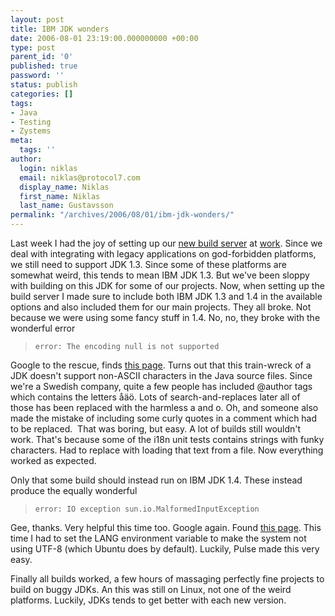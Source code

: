 ```yaml
---
layout: post
title: IBM JDK wonders
date: 2006-08-01 23:19:00.000000000 +00:00
type: post
parent_id: '0'
published: true
password: ''
status: publish
categories: []
tags:
- Java
- Testing
- Zystems
meta:
  tags: ''
author:
  login: niklas
  email: niklas@protocol7.com
  display_name: Niklas
  first_name: Niklas
  last_name: Gustavsson
permalink: "/archives/2006/08/01/ibm-jdk-wonders/"
---
```

Last week I had the joy of setting up our [new build server](http://zutubi.com/products/pulse/) at [work](http://www.zystems.se). Since we deal with integrating with legacy applications on god-forbidden platforms, we still need to support JDK 1.3. Since some of these platforms are somewhat weird, this tends to mean IBM JDK 1.3. But we've been sloppy with building on this JDK for some of our projects. Now, when setting up the build server I made sure to include both IBM JDK 1.3 and 1.4 in the available options and also included them for our main projects. They all broke. Not because we were using some fancy stuff in 1.4. No, no, they broke with the wonderful error

> ```
> error: The encoding null is not supported
> ```

Google to the rescue, finds [this page](http://www.bright-green.com/blog/2003_09_22/why_i_drink_coffee.html). Turns out that this train-wreck of a JDK doesn't support non-ASCII characters in the Java source files. Since we're a Swedish company, quite a few people has included @author tags which contains the letters åäö. Lots of search-and-replaces later all of those has been replaced with the harmless a and o. Oh, and someone also made the mistake of including some curly quotes in a comment which had to be replaced.&nbsp; That was boring, but easy. A lot of builds still wouldn't work. That's because some of the i18n unit tests contains strings with funky characters. Had to replace with loading that text from a file. Now everything worked as expected.

Only that some build should instead run on IBM JDK 1.4. These instead produce the equally wonderful

> ```
> error: IO exception sun.io.MalformedInputException
> ```

Gee, thanks. Very helpful this time too. Google again. Found [this page](http://lists.terrasoftsolutions.com/pipermail/yellowdog-general/2005-January/017518.html). This time I had to set the LANG environment variable to make the system not using UTF-8 (which Ubuntu does by default). Luckily, Pulse made this very easy.

Finally all builds worked, a few hours of massaging perfectly fine projects to build on buggy JDKs. An this was still on Linux, not one of the weird platforms. Luckily, JDKs tends to get better with each new version.

